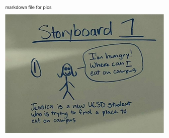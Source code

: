markdown file for pics

![Storyboard one](https://github.com/COGS-121/project/blob/master/Image2/1.jpg)
